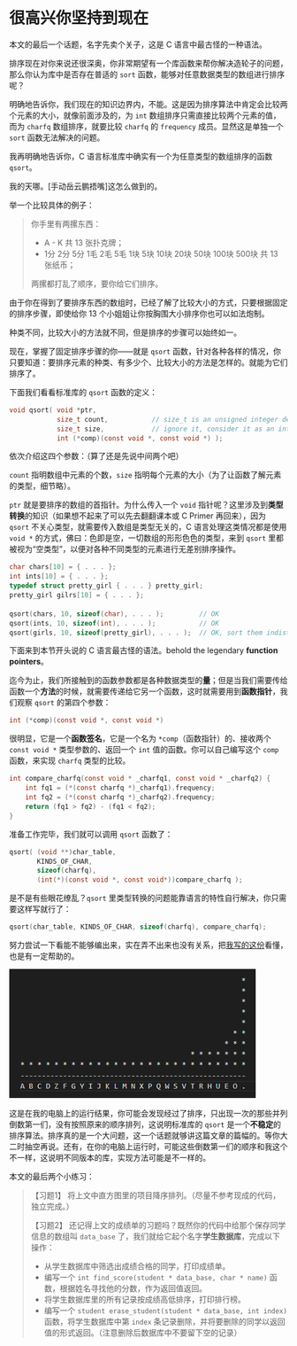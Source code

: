 # 很高兴你坚持到现在

本文的最后一个话题，名字先卖个关子，这是 C 语言中最古怪的一种语法。

排序现在对你来说还很深奥，你非常期望有一个库函数来帮你解决造轮子的问题，那么你认为库中是否存在普适的 `sort` 函数，能够对任意数据类型的数组进行排序呢？

明确地告诉你，我们现在的知识边界内，不能。这是因为排序算法中肯定会比较两个元素的大小，就像前面涉及的，为 `int` 数组排序只需直接比较两个元素的值，而为 `charfq` 数组排序，就要比较 `charfq` 的 `frequency` 成员。显然这是单独一个 `sort` 函数无法解决的问题。

我再明确地告诉你，C 语言标准库中确实有一个为任意类型的数组排序的函数 `qsort`。

我的天哪。[手动岳云鹏捂嘴]这怎么做到的。

举一个比较具体的例子：

>你手里有两摞东西：
>
>- A - K 共 13 张扑克牌；
>- 1分 2分 5分 1毛 2毛 5毛 1块 5块 10块 20块 50块 100块 500块 共 13 张纸币；
>
>两摞都打乱了顺序，要你给它们排序。

由于你在得到了要排序东西的数组时，已经了解了比较大小的方式，只要根据固定的排序步骤，即使给你 13 个小姐姐让你按胸围大小排序你也可以如法炮制。

种类不同，比较大小的方法就不同，但是排序的步骤可以始终如一。

现在，掌握了固定排序步骤的你——就是 `qsort` 函数，针对各种各样的情况，你只要知道：要排序元素的种类、有多少个、比较大小的方法是怎样的。就能为它们排序了。

下面我们看看标准库的 `qsort` 函数的定义：

```c
void qsort( void *ptr,
            size_t count,           // size_t is an unsigned integer defined in the library,
            size_t size,            // ignore it, consider it as an int. 
            int (*comp)(const void *, const void *) );
```

依次介绍这四个参数：（算了还是先说中间两个吧）

`count` 指明数组中元素的个数，`size` 指明每个元素的大小（为了让函数了解元素的类型，细节略）。

`ptr` 就是要排序的数组的首指针。为什么传入一个 `void` 指针呢？这里涉及到**类型转换**的知识（如果想不起来了可以先去翻翻课本或 C Primer 再回来），因为 `qsort` 不关心类型，就需要传入数组是类型无关的，C 语言处理这类情况都是使用 `void *` 的方式，佛曰：色即是空，一切数组的形形色色的类型，来到 `qsort` 里都被视为“空类型”，以便对各种不同类型的元素进行无差别排序操作。

```c
char chars[10] = { . . . };
int ints[10] = { . . . };
typedef struct pretty_girl { . . . } pretty_girl;
pretty_girl gilrs[10] = { . . . };

qsort(chars, 10, sizeof(char), . . . );         // OK
qsort(ints, 10, sizeof(int), . . . );           // OK
qsort(girls, 10, sizeof(pretty_girl), . . . );  // OK, sort them indistinguishably.
```

下面来到本节开头说的 C 语言最古怪的语法。behold the legendary **function pointers**。

迄今为止，我们所接触到的函数参数都是各种数据类型的**量**；但是当我们需要传给函数一个**方法**的时候，就需要传递给它另一个函数，这时就需要用到**函数指针**，我们观察 `qsort` 的第四个参数：

```c
int (*comp)(const void *, const void *)
```

很明显，它是一个**函数签名**，它是一个名为 `*comp`（函数指针）的、接收两个 `const void *` 类型参数的、返回一个 `int` 值的函数。你可以自己编写这个 `comp` 函数，来实现 `charfq` 类型的比较。

```c
int compare_charfq(const void * _charfq1, const void * _charfq2) {
    int fq1 = (*(const charfq *)_charfq1).frequency;
    int fq2 = (*(const charfq *)_charfq2).frequency;
    return (fq1 > fq2) - (fq1 < fq2);
}
```

准备工作完毕，我们就可以调用 `qsort` 函数了：

```c
qsort( (void **)char_table,
       KINDS_OF_CHAR,
       sizeof(charfq),
       (int(*)(const void *, const void*))compare_charfq );
```

是不是有些眼花缭乱？`qsort` 里类型转换的问题能靠语言的特性自行解决，你只需要这样写就行了：

```c
qsort(char_table, KINDS_OF_CHAR, sizeof(charfq), compare_charfq);
```

努力尝试一下看能不能够编出来，实在弄不出来也没有关系，把[我写的这份](answers/stat.c)看懂，也是有一定帮助的。

![](images/stat_sort.png)

这是在我的电脑上的运行结果，你可能会发现经过了排序，只出现一次的那些并列倒数第一们，没有按照原来的顺序排列，这说明标准库的 `qsort` 是一个**不稳定**的排序算法。排序真的是一个大问题，这一个话题就够讲这篇文章的篇幅的。等你大二时抽空再说。还有，在你的电脑上运行时，可能这些倒数第一们的顺序和我这个不一样，这说明不同版本的库，实现方法可能是不一样的。

本文的最后两个小练习：

>【习题1】 将上文中直方图里的项目降序排列。（尽量不参考现成的代码，独立完成。）
>
>【习题2】 还记得上文的成绩单的习题吗？既然你的代码中给那个保存同学信息的数组叫 `data_base` 了，我们就给它起个名字**学生数据库**，完成以下操作：
>- 从学生数据库中筛选出成绩合格的同学，打印成绩单。
>- 编写一个 `int find_score(student * data_base, char * name)` 函数，根据姓名寻找他的分数，作为返回值返回。
>- 将学生数据库里的所有记录按成绩高低排序，打印排行榜。
>- 编写一个 `student erase_student(student * data_base, int index)` 函数，将学生数据库中第 `index` 条记录删除，并将要删除的同学以返回值的形式返回。（注意删除后数据库中不要留下空的记录）